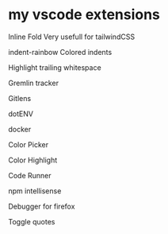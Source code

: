 # my vscode extensions

Inline Fold
  Very usefull for tailwindCSS

indent-rainbow
  Colored indents

Highlight trailing whitespace

Gremlin tracker

Gitlens

dotENV

docker

Color Picker

Color Highlight

Code Runner

npm intellisense

Debugger for firefox

Toggle quotes
